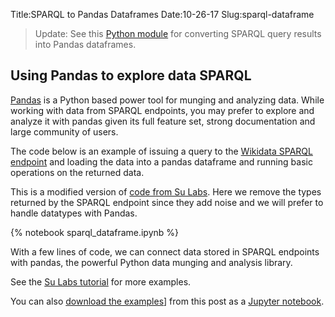 Title:SPARQL to Pandas Dataframes
Date:10-26-17
Slug:sparql-dataframe

>Update: See this [Python module](https://github.com/lawlesst/sparql-dataframe) for converting SPARQL query results into Pandas dataframes.

## Using Pandas to explore data SPARQL

[Pandas](http://pandas.pydata.org/) is a Python based power tool for munging and analyzing data. While working with data from SPARQL endpoints, you may prefer to explore and analyze it with pandas given its full feature set, strong documentation and large community of users.

The code below is an example of issuing a query to the [Wikidata SPARQL endpoint](http://query.wikidata.org) and loading the data into a pandas dataframe and running basic operations on the returned data.

This is a modified version of [code from Su Labs](https://github.com/SuLab/sparql_to_pandas). Here we remove the types returned by the SPARQL endpoint since they add noise and we will prefer to handle datatypes with Pandas.

{% notebook sparql_dataframe.ipynb %}

With a few lines of code, we can connect data stored in SPARQL endpoints with pandas, the powerful Python data munging and analysis library.

See the [Su Labs tutorial](https://github.com/SuLab/sparql_to_pandas/blob/master/SPARQL_pandas.ipynb) for more examples.

You can also [download the examples](https://github.com/lawlesst/lawlesst.github.com/blob/pelican/content/jupyter/sparql_dataframe.ipynb)] from this post as a [Jupyter notebook](https://github.com/lawlesst/lawlesst.github.com/blob/pelican/content/jupyter/sparql_dataframe.ipynb).
